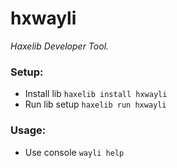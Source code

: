 # hxwayli

*Haxelib Developer Tool.*

### Setup:

* Install lib `haxelib install hxwayli`
* Run lib setup `haxelib run hxwayli`

### Usage:
* Use console `wayli help`
